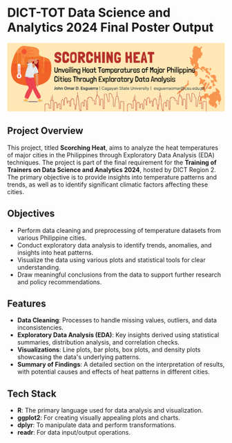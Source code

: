 # DICT-TOT Data Science and Analytics 2024 Final Poster Output

![Project Logo](outputs/header.png)

## Project Overview

This project, titled **Scorching Heat**, aims to analyze the heat temperatures of major cities in the Philippines through Exploratory Data Analysis (EDA) techniques. The project is part of the final requirement for the **Training of Trainers on Data Science and Analytics 2024**, hosted by DICT Region 2. The primary objective is to provide insights into temperature patterns and trends, as well as to identify significant climatic factors affecting these cities.

## Objectives

- Perform data cleaning and preprocessing of temperature datasets from various Philippine cities.
- Conduct exploratory data analysis to identify trends, anomalies, and insights into heat patterns.
- Visualize the data using various plots and statistical tools for clear understanding.
- Draw meaningful conclusions from the data to support further research and policy recommendations.

## Features

- **Data Cleaning**: Processes to handle missing values, outliers, and data inconsistencies.
- **Exploratory Data Analysis (EDA)**: Key insights derived using statistical summaries, distribution analysis, and correlation checks.
- **Visualizations**: Line plots, bar plots, box plots, and density plots showcasing the data's underlying patterns.
- **Summary of Findings**: A detailed section on the interpretation of results, with potential causes and effects of heat patterns in different cities.

## Tech Stack

- **R**: The primary language used for data analysis and visualization.
- **ggplot2**: For creating visually appealing plots and charts.
- **dplyr**: To manipulate data and perform transformations.
- **readr**: For data input/output operations.

